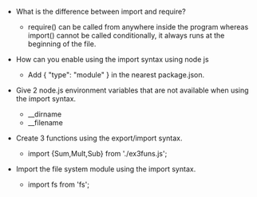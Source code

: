 - What is the difference between import and require?
  - require() can be called from anywhere inside the program whereas import() cannot be called conditionally, it always runs at the beginning of the file.

- How can you enable using the import syntax using node js
  - Add { "type": "module" } in the nearest package.json.

- Give 2 node.js environment variables that are not available when using the import syntax.
  - __dirname
  - __filename

- Create 3 functions using the export/import syntax.
  - import {Sum,Mult,Sub} from './ex3funs.js';

- Import the file system module using the import syntax.
  - import fs from 'fs';

